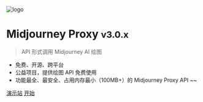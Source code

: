 ![logo](https://raw.githubusercontent.com/trueai-org/midjourney-proxy/main/docs/logo.png)

# Midjourney Proxy <small>v3.0.x</small>

> API 形式调用 Midjourney AI 绘图

- 免费、开源、跨平台
- 公益项目，提供绘图 API 免费使用
- 功能最全、最安全、占用内存最小（100MB+）的 Midjourney Proxy API ~~

[演示站](https://ai.trueai.org)
[开始](https://dbccccccc.github.io/midjourney-proxy/#/?id=midjourney-proxy)